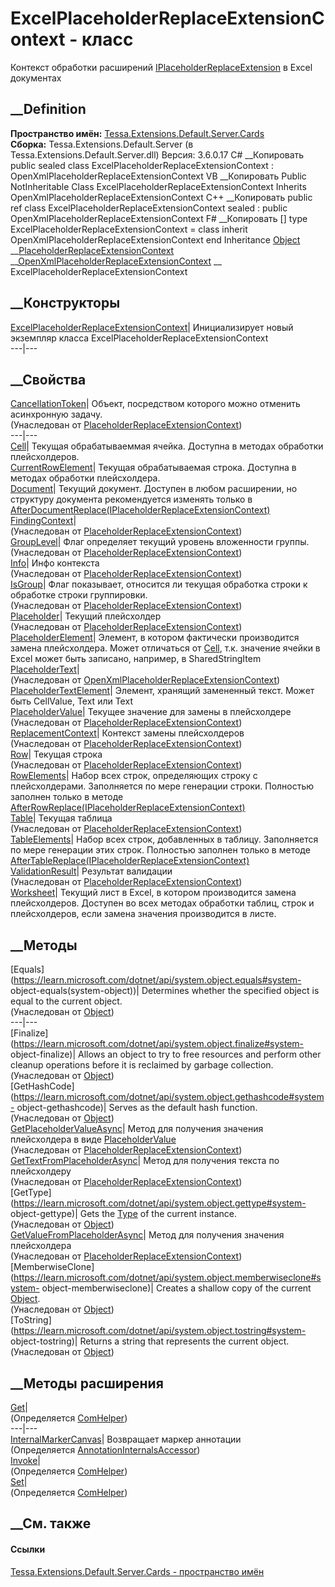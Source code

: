 # ExcelPlaceholderReplaceExtensionContext - класс
Контекст обработки расширений
[IPlaceholderReplaceExtension](T_Tessa_Platform_Placeholders_Extensions_IPlaceholderReplaceExtension.htm)
в Excel документах
## __Definition
 **Пространство имён:**
[Tessa.Extensions.Default.Server.Cards](N_Tessa_Extensions_Default_Server_Cards.htm)  
 **Сборка:** Tessa.Extensions.Default.Server (в
Tessa.Extensions.Default.Server.dll) Версия: 3.6.0.17
C# __Копировать
     public sealed class ExcelPlaceholderReplaceExtensionContext : OpenXmlPlaceholderReplaceExtensionContext
VB __Копировать
     Public NotInheritable Class ExcelPlaceholderReplaceExtensionContext
    	Inherits OpenXmlPlaceholderReplaceExtensionContext
C++ __Копировать
     public ref class ExcelPlaceholderReplaceExtensionContext sealed : public OpenXmlPlaceholderReplaceExtensionContext
F# __Копировать
     [<SealedAttribute>]
    type ExcelPlaceholderReplaceExtensionContext = 
        class
            inherit OpenXmlPlaceholderReplaceExtensionContext
        end
Inheritance
    [Object](https://learn.microsoft.com/dotnet/api/system.object) __[PlaceholderReplaceExtensionContext](T_Tessa_Platform_Placeholders_Extensions_PlaceholderReplaceExtensionContext.htm) __[OpenXmlPlaceholderReplaceExtensionContext](T_Tessa_Extensions_Default_Server_Cards_OpenXmlPlaceholderReplaceExtensionContext.htm) __ ExcelPlaceholderReplaceExtensionContext
##  __Конструкторы
[ExcelPlaceholderReplaceExtensionContext](M_Tessa_Extensions_Default_Server_Cards_ExcelPlaceholderReplaceExtensionContext__ctor.htm)|
Инициализирует новый экземпляр класса ExcelPlaceholderReplaceExtensionContext  
---|---  
##  __Свойства
[CancellationToken](P_Tessa_Platform_Placeholders_Extensions_PlaceholderReplaceExtensionContext_CancellationToken.htm)|
Объект, посредством которого можно отменить асинхронную задачу.  
(Унаследован от
[PlaceholderReplaceExtensionContext](T_Tessa_Platform_Placeholders_Extensions_PlaceholderReplaceExtensionContext.htm))  
---|---  
[Cell](P_Tessa_Extensions_Default_Server_Cards_ExcelPlaceholderReplaceExtensionContext_Cell.htm)|
Текущая обрабатываеммая ячейка. Доступна в методах обработки плейсхолдеров.  
[CurrentRowElement](P_Tessa_Extensions_Default_Server_Cards_ExcelPlaceholderReplaceExtensionContext_CurrentRowElement.htm)|
Текущая обрабатываемая строка. Доступна в методах обработки плейсхолдера.  
[Document](P_Tessa_Extensions_Default_Server_Cards_ExcelPlaceholderReplaceExtensionContext_Document.htm)|
Текущий документ. Доступен в любом расширении, но структуру документа
рекомендуется изменять только в
[AfterDocumentReplace(IPlaceholderReplaceExtensionContext)](M_Tessa_Platform_Placeholders_Extensions_IPlaceholderReplaceExtension_AfterDocumentReplace.htm)  
[FindingContext](P_Tessa_Platform_Placeholders_Extensions_PlaceholderReplaceExtensionContext_FindingContext.htm)|  
(Унаследован от
[PlaceholderReplaceExtensionContext](T_Tessa_Platform_Placeholders_Extensions_PlaceholderReplaceExtensionContext.htm))  
[GroupLevel](P_Tessa_Platform_Placeholders_Extensions_PlaceholderReplaceExtensionContext_GroupLevel.htm)|
Флаг определяет текущий уровень вложенности группы.  
(Унаследован от
[PlaceholderReplaceExtensionContext](T_Tessa_Platform_Placeholders_Extensions_PlaceholderReplaceExtensionContext.htm))  
[Info](P_Tessa_Platform_Placeholders_Extensions_PlaceholderReplaceExtensionContext_Info.htm)|
Инфо контекста  
(Унаследован от
[PlaceholderReplaceExtensionContext](T_Tessa_Platform_Placeholders_Extensions_PlaceholderReplaceExtensionContext.htm))  
[IsGroup](P_Tessa_Platform_Placeholders_Extensions_PlaceholderReplaceExtensionContext_IsGroup.htm)|
Флаг показывает, относится ли текущая обработка строки к обработке строки
группировки.  
(Унаследован от
[PlaceholderReplaceExtensionContext](T_Tessa_Platform_Placeholders_Extensions_PlaceholderReplaceExtensionContext.htm))  
[Placeholder](P_Tessa_Platform_Placeholders_Extensions_PlaceholderReplaceExtensionContext_Placeholder.htm)|
Текущий плейсхолдер  
(Унаследован от
[PlaceholderReplaceExtensionContext](T_Tessa_Platform_Placeholders_Extensions_PlaceholderReplaceExtensionContext.htm))  
[PlaceholderElement](P_Tessa_Extensions_Default_Server_Cards_ExcelPlaceholderReplaceExtensionContext_PlaceholderElement.htm)|
Элемент, в котором фактически производится замена плейсхолдера. Может
отличаться от
[Cell](P_Tessa_Extensions_Default_Server_Cards_ExcelPlaceholderReplaceExtensionContext_Cell.htm),
т.к. значение ячейки в Excel может быть записано, например, в SharedStringItem  
[PlaceholderText](P_Tessa_Extensions_Default_Server_Cards_OpenXmlPlaceholderReplaceExtensionContext_PlaceholderText.htm)|  
(Унаследован от
[OpenXmlPlaceholderReplaceExtensionContext](T_Tessa_Extensions_Default_Server_Cards_OpenXmlPlaceholderReplaceExtensionContext.htm))  
[PlaceholderTextElement](P_Tessa_Extensions_Default_Server_Cards_ExcelPlaceholderReplaceExtensionContext_PlaceholderTextElement.htm)|
Элемент, хранящий замененный текст. Может быть CellValue, Text или Text  
[PlaceholderValue](P_Tessa_Platform_Placeholders_Extensions_PlaceholderReplaceExtensionContext_PlaceholderValue.htm)|
Текущее значение для замены в плейсхолдере  
(Унаследован от
[PlaceholderReplaceExtensionContext](T_Tessa_Platform_Placeholders_Extensions_PlaceholderReplaceExtensionContext.htm))  
[ReplacementContext](P_Tessa_Platform_Placeholders_Extensions_PlaceholderReplaceExtensionContext_ReplacementContext.htm)|
Контекст замены плейсхолдеров  
(Унаследован от
[PlaceholderReplaceExtensionContext](T_Tessa_Platform_Placeholders_Extensions_PlaceholderReplaceExtensionContext.htm))  
[Row](P_Tessa_Platform_Placeholders_Extensions_PlaceholderReplaceExtensionContext_Row.htm)|
Текущая строка  
(Унаследован от
[PlaceholderReplaceExtensionContext](T_Tessa_Platform_Placeholders_Extensions_PlaceholderReplaceExtensionContext.htm))  
[RowElements](P_Tessa_Extensions_Default_Server_Cards_ExcelPlaceholderReplaceExtensionContext_RowElements.htm)|
Набор всех строк, определяющих строку с плейсхолдерами. Заполняется по мере
генерации строки. Полностью заполнен только в методе
[AfterRowReplace(IPlaceholderReplaceExtensionContext)](M_Tessa_Platform_Placeholders_Extensions_IPlaceholderReplaceExtension_AfterRowReplace.htm)  
[Table](P_Tessa_Platform_Placeholders_Extensions_PlaceholderReplaceExtensionContext_Table.htm)|
Текущая таблица  
(Унаследован от
[PlaceholderReplaceExtensionContext](T_Tessa_Platform_Placeholders_Extensions_PlaceholderReplaceExtensionContext.htm))  
[TableElements](P_Tessa_Extensions_Default_Server_Cards_ExcelPlaceholderReplaceExtensionContext_TableElements.htm)|
Набор всех строк, добавленных в таблицу. Заполняется по мере генерации этих
строк. Полностью заполнен только в методе
[AfterTableReplace(IPlaceholderReplaceExtensionContext)](M_Tessa_Platform_Placeholders_Extensions_IPlaceholderReplaceExtension_AfterTableReplace.htm)  
[ValidationResult](P_Tessa_Platform_Placeholders_Extensions_PlaceholderReplaceExtensionContext_ValidationResult.htm)|
Результат валидации  
(Унаследован от
[PlaceholderReplaceExtensionContext](T_Tessa_Platform_Placeholders_Extensions_PlaceholderReplaceExtensionContext.htm))  
[Worksheet](P_Tessa_Extensions_Default_Server_Cards_ExcelPlaceholderReplaceExtensionContext_Worksheet.htm)|
Текущий лист в Excel, в котором производится замена плейсхолдеров. Доступен во
всех методах обработки таблиц, строк и плейсхолдеров, если замена значения
производится в листе.  
## __Методы
[Equals](https://learn.microsoft.com/dotnet/api/system.object.equals#system-
object-equals\(system-object\))| Determines whether the specified object is
equal to the current object.  
(Унаследован от
[Object](https://learn.microsoft.com/dotnet/api/system.object))  
---|---  
[Finalize](https://learn.microsoft.com/dotnet/api/system.object.finalize#system-
object-finalize)| Allows an object to try to free resources and perform other
cleanup operations before it is reclaimed by garbage collection.  
(Унаследован от
[Object](https://learn.microsoft.com/dotnet/api/system.object))  
[GetHashCode](https://learn.microsoft.com/dotnet/api/system.object.gethashcode#system-
object-gethashcode)| Serves as the default hash function.  
(Унаследован от
[Object](https://learn.microsoft.com/dotnet/api/system.object))  
[GetPlaceholderValueAsync](M_Tessa_Platform_Placeholders_Extensions_PlaceholderReplaceExtensionContext_GetPlaceholderValueAsync.htm)|
Метод для получения значения плейсхолдера в виде
[PlaceholderValue](P_Tessa_Platform_Placeholders_Extensions_IPlaceholderReplaceExtensionContext_PlaceholderValue.htm)  
(Унаследован от
[PlaceholderReplaceExtensionContext](T_Tessa_Platform_Placeholders_Extensions_PlaceholderReplaceExtensionContext.htm))  
[GetTextFromPlaceholderAsync](M_Tessa_Platform_Placeholders_Extensions_PlaceholderReplaceExtensionContext_GetTextFromPlaceholderAsync.htm)|
Метод для получения текста по плейсхолдеру  
(Унаследован от
[PlaceholderReplaceExtensionContext](T_Tessa_Platform_Placeholders_Extensions_PlaceholderReplaceExtensionContext.htm))  
[GetType](https://learn.microsoft.com/dotnet/api/system.object.gettype#system-
object-gettype)| Gets the
[Type](https://learn.microsoft.com/dotnet/api/system.type) of the current
instance.  
(Унаследован от
[Object](https://learn.microsoft.com/dotnet/api/system.object))  
[GetValueFromPlaceholderAsync<T>](M_Tessa_Platform_Placeholders_Extensions_PlaceholderReplaceExtensionContext_GetValueFromPlaceholderAsync__1.htm)|
Метод для получения значения плейсхолдера  
(Унаследован от
[PlaceholderReplaceExtensionContext](T_Tessa_Platform_Placeholders_Extensions_PlaceholderReplaceExtensionContext.htm))  
[MemberwiseClone](https://learn.microsoft.com/dotnet/api/system.object.memberwiseclone#system-
object-memberwiseclone)| Creates a shallow copy of the current
[Object](https://learn.microsoft.com/dotnet/api/system.object).  
(Унаследован от
[Object](https://learn.microsoft.com/dotnet/api/system.object))  
[ToString](https://learn.microsoft.com/dotnet/api/system.object.tostring#system-
object-tostring)| Returns a string that represents the current object.  
(Унаследован от
[Object](https://learn.microsoft.com/dotnet/api/system.object))  
##  __Методы расширения
[Get](M_Tessa_Extensions_Default_Client_EDS_ComHelper_Get.htm)|  
(Определяется
[ComHelper](T_Tessa_Extensions_Default_Client_EDS_ComHelper.htm))  
---|---  
[InternalMarkerCanvas](M_Tessa_UI_Views_Charting_Annotations_AnnotationInternalsAccessor_InternalMarkerCanvas.htm)|
Возвращает маркер аннотации  
(Определяется
[AnnotationInternalsAccessor](T_Tessa_UI_Views_Charting_Annotations_AnnotationInternalsAccessor.htm))  
[Invoke](M_Tessa_Extensions_Default_Client_EDS_ComHelper_Invoke.htm)|  
(Определяется
[ComHelper](T_Tessa_Extensions_Default_Client_EDS_ComHelper.htm))  
[Set](M_Tessa_Extensions_Default_Client_EDS_ComHelper_Set.htm)|  
(Определяется
[ComHelper](T_Tessa_Extensions_Default_Client_EDS_ComHelper.htm))  
##  __См. также
#### Ссылки
[Tessa.Extensions.Default.Server.Cards - пространство
имён](N_Tessa_Extensions_Default_Server_Cards.htm)
